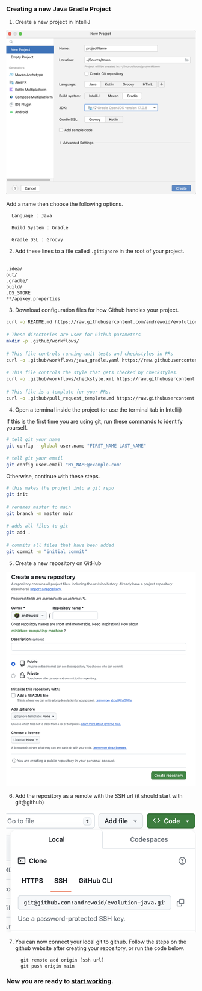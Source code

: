 ### Creating a new Java Gradle Project

1. Create a new project in IntelliJ

![](new_project.png)

Add a name then choose the following options.

      Language : Java
      
      Build System : Gradle
      
      Gradle DSL : Groovy

2. Add these lines to a file called `.gitignore` in the root of your project.

``` gitignore 

.idea/
out/
.gradle/
build/
.DS_STORE
**/apikey.properties

```

3. Download configuration files for how Github handles your project.

``` bash
curl -o README.md https://raw.githubusercontent.com/andrewoid/evolution-java/main/git/.github/README.md

# These directories are user for Github parameters
mkdir -p .github/workflows/

# This file controls running unit tests and checkstyles in PRs
curl -o .github/workflows/java_gradle.yaml https://raw.githubusercontent.com/andrewoid/evolution-java/main/git/.github/workflows/java_gradle.yaml

# This file controls the style that gets checked by checkstyles.
curl -o .github/workflows/checkstyle.xml https://raw.githubusercontent.com/andrewoid/evolution-java/main/git/.github/workflows/checkstyle.xml

# This file is a template for your PRs.
curl -o .github/pull_request_template.md https://raw.githubusercontent.com/andrewoid/evolution-java/main/git/.github/pull_request_template.md
```

4. Open a terminal inside the project (or use the terminal tab in Intellij)

If this is the first time you are using git, run these commands to identify yourself.

``` bash
# tell git your name
git config --global user.name "FIRST_NAME LAST_NAME"

# tell git your email
git config user.email "MY_NAME@example.com"
```

Otherwise, continue with these steps.

``` bash 
# this makes the project into a git repo
git init

# renames master to main
git branch -m master main

# adds all files to git
git add .

# commits all files that have been added
git commit -m "initial commit"   
```

5. Create a new repository on GitHub

![](git/new_repo.png)

6. Add the repository as a remote with the SSH url (it should start with git@github)

![](git/ssh_url.png)

7. You can now connect your local git to github. Follow the steps on the github website after creating your repository,
   or run the code below.

         git remote add origin [ssh url]
         git push origin main

### Now you are ready to [start working](git_and_github.md).
